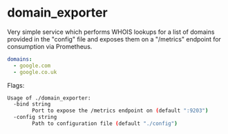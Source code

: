 # domain_exporter

Very simple service which performs WHOIS lookups for a list of domains provided in the "config" file and exposes them on a "/metrics" endpoint for consumption via Prometheus.

````yaml
domains:
  - google.com
  - google.co.uk
````

Flags:
````bash
Usage of ./domain_exporter:
  -bind string
        Port to expose the /metrics endpoint on (default ":9203")
  -config string
        Path to configuration file (default "./config")

````
